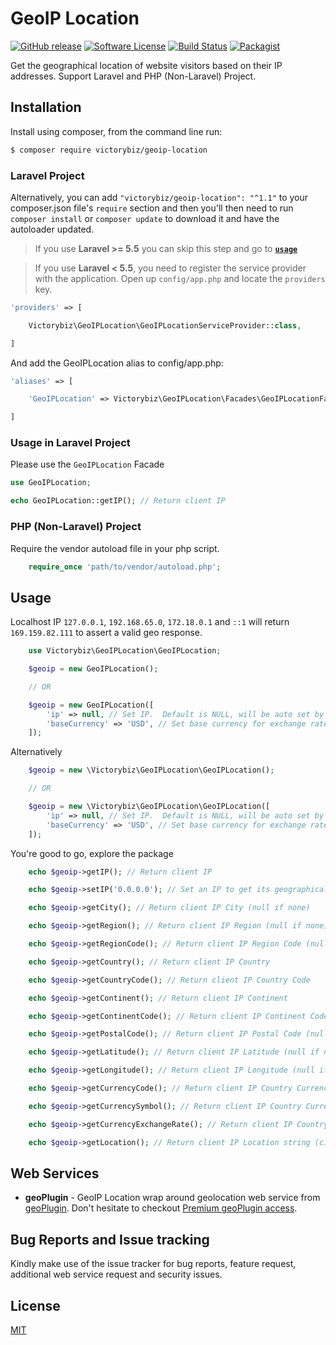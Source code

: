 # GeoIP Location
[![GitHub release](https://img.shields.io/github/release/victorybiz/geoip-location.svg)](https://packagist.org/packages/victorybiz/geoip-location)
[![Software License](https://img.shields.io/badge/license-MIT-brightgreen.svg)](LICENSE)
[![Build Status](https://travis-ci.org/victorybiz/geoip-location.svg?branch=master)](https://travis-ci.org/victorybiz/geoip-location)
[![Packagist](https://img.shields.io/packagist/dt/victorybiz/geoip-location.svg)](https://packagist.org/packages/victorybiz/geoip-location)


Get the geographical location of website visitors based on their IP addresses. Support Laravel and PHP (Non-Laravel) Project.

## Installation
Install using composer, from the command line run:

```bash
$ composer require victorybiz/geoip-location
```
### Laravel Project
Alternatively, you can add `"victorybiz/geoip-location": "^1.1"` to your composer.json file's `require` section and 
then you'll then need to run `composer install` or `composer update` to download it and have the autoloader updated.

> If you use **Laravel >= 5.5** you can skip this step and go to [**`usage`**](https://github.com/victorybiz/geoip-location#usage-in-laravel-project)

>  If you use **Laravel < 5.5**, you need to register the service provider with the application. Open up `config/app.php` and locate the `providers` key.

```php
'providers' => [

    Victorybiz\GeoIPLocation\GeoIPLocationServiceProvider::class,

]
```
And add the GeoIPLocation alias to config/app.php:
```php
'aliases' => [

	'GeoIPLocation' => Victorybiz\GeoIPLocation\Facades\GeoIPLocationFacade::class,

]
```
### Usage in Laravel Project
Please use the `GeoIPLocation` Facade
```php
use GeoIPLocation;

echo GeoIPLocation::getIP(); // Return client IP
```
### PHP (Non-Laravel) Project
Require the vendor autoload file in your php script.

```php
    require_once 'path/to/vendor/autoload.php';
```
## Usage 
 Localhost IP `127.0.0.1`, `192.168.65.0`, `172.18.0.1` and `::1` will return `169.159.82.111` to assert a valid geo response.
```php
    use Victorybiz\GeoIPLocation\GeoIPLocation;

    $geoip = new GeoIPLocation(); 

    // OR

    $geoip = new GeoIPLocation([
        'ip' => null, // Set IP.  Default is NULL, will be auto set by the package
        'baseCurrency' => 'USD', // Set base currency for exchange rate. Default is USD
    ]);
```
Alternatively
```php
    $geoip = new \Victorybiz\GeoIPLocation\GeoIPLocation();

    // OR

    $geoip = new \Victorybiz\GeoIPLocation\GeoIPLocation([
        'ip' => null, // Set IP.  Default is NULL, will be auto set by the package
        'baseCurrency' => 'USD', // Set base currency for exchange rate. Default is USD
    ]);
```
You're good to go, explore the package
```php
    echo $geoip->getIP(); // Return client IP

    echo $geoip->setIP('0.0.0.0'); // Set an IP to get its geographical location

    echo $geoip->getCity(); // Return client IP City (null if none)

    echo $geoip->getRegion(); // Return client IP Region (null if none)

    echo $geoip->getRegionCode(); // Return client IP Region Code (null if none)

    echo $geoip->getCountry(); // Return client IP Country

    echo $geoip->getCountryCode(); // Return client IP Country Code

    echo $geoip->getContinent(); // Return client IP Continent 

    echo $geoip->getContinentCode(); // Return client IP Continent Code

    echo $geoip->getPostalCode(); // Return client IP Postal Code (null if none)

    echo $geoip->getLatitude(); // Return client IP Latitude (null if none)

    echo $geoip->getLongitude(); // Return client IP Longitude (null if none)

    echo $geoip->getCurrencyCode(); // Return client IP Country Currency Code (null if none)

    echo $geoip->getCurrencySymbol(); // Return client IP Country Currency Symbol (null if none)

    echo $geoip->getCurrencyExchangeRate(); // Return client IP Country Currency Exchange Rate against NGN (null if none)

    echo $geoip->getLocation(); // Return client IP Location string (city, region, country)
```

## Web Services
* **geoPlugin** - GeoIP Location wrap around geolocation web service from [geoPlugin](http://www.geoplugin.com/). Don't hesitate to checkout [Premium geoPlugin access](http://www.geoplugin.com/premium).

## Bug Reports and Issue tracking 

Kindly make use of the issue tracker for bug reports, feature request, additional web service request and security issues. 

## License
[MIT](http://opensource.org/licenses/MIT) 
